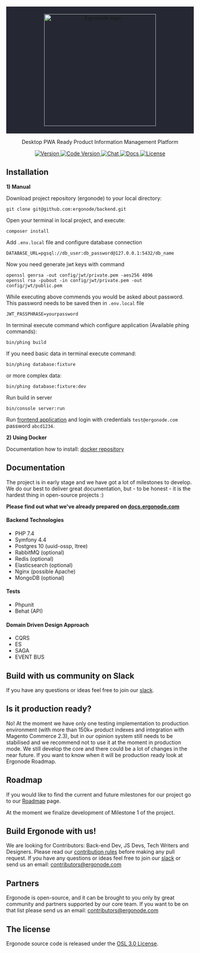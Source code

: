 <p align="center" style="padding: 20px; background: #252832">
  <a href="https://ergonode.com" rel="noopener noreferrer">
    <img width="300" src="https://ergonode.com/img/logo.svg" alt="Egronode logo">
  </a>
</p>
<p align="center">Desktop PWA Ready Product Information Management Platform</p>

<p align="center">
  <a href="https://ergonode.com" target="_blank">
    <img src="https://img.shields.io/badge/version-0.9.0-4c9aff.svg" alt="Version">
  </a>
  <a href="https://ergonode.com" target="_blank">
    <img src="https://img.shields.io/badge/version%20code-Vegas-00bc87.svg" alt="Code Version">
  </a>
  <a href="https://ergonode.slack.com/join/shared_invite/enQtNjE2NTA2ODM2NzIwLWU5NzhmNGM5NDUyYTVlZTI0YWJmMTViYWEyYWU2NDc2NzU4Y2U4ZTc0OTUwYmY0ODVhNzA2ZGE5OTMwOWFlYmM">
     <img src="https://img.shields.io/badge/chat-on%20slack-e51670.svg" alt="Chat">
  </a>
  <a href="https://docs.ergonode.com" target="_blank">
    <img src="https://img.shields.io/badge/docs-read-ffc108.svg" alt="Docs">
  </a>
  <a href="https://github.com/ergonode/backend/blob/master/LICENSE.txt" target="_blank">
    <img src="https://img.shields.io/github/license/ergonode/backend.svg" alt="License">
  </a>
</p>

## Installation

**1) Manual**

Download project repository (ergonode) to your local directory:
```
git clone git@github.com:ergonode/backend.git
```
Open your terminal in local project, and execute:
```
composer install
``` 
Add `.env.local` file and configure database connection
```
DATABASE_URL=pgsql://db_user:db_password@127.0.0.1:5432/db_name
```

Now you need generate jwt keys with command
```
openssl genrsa -out config/jwt/private.pem -aes256 4096
openssl rsa -pubout -in config/jwt/private.pem -out config/jwt/public.pem
```

While executing above commends you would be asked about password. This password needs to be saved then in `.env.local` file 
```
JWT_PASSPHRASE=yourpassword
```

In terminal execute command which configure application (Available phing commands):
```
bin/phing build
```

If you need basic data in terminal execute command:
```
bin/phing database:fixture
```
or more complex data:
```
bin/phing database:fixture:dev
```

Run build in server
```
bin/console server:run
```

Run [frontend application][frontend] and login with credentials `test@ergonode.com` password `abcd1234`.

**2) Using Docker**

Documentation how to install: [docker repository][docker]

## Documentation

The project is in early stage and we have got a lot of milestones to develop.  We do our best to deliver great documentation, but - to be honest -  it is the hardest thing in open-source projects :)

**Please find out what we've already prepared on [docs.ergonode.com][docs]**

#### Backend Technologies

- PHP 7.4
- Symfony 4.4
- Postgres 10 (uuid-ossp, ltree)
- RabbitMQ (optional)
- Redis (optional)
- Elasticsearch (optional)
- Nginx (possible Apache)
- MongoDB (optional)

#### Tests

- Phpunit
- Behat (API) 


#### Domain Driven Design Approach

- CQRS
- ES
- SAGA
- EVENT BUS

## Build with us community on Slack

If you have any questions or ideas feel free to join our [slack][slack].

## Is it production ready?

No! At the moment we have only one testing implementation to production environment (with more than 150k+ product indexes and integration with Magento Commerce 2.3), but in our opinion system still needs to be stabilised and we recommend not to use it at the moment in production mode. We still develop the core and there could be a lot of changes in the near future. If you want to know when it will be production ready look at Ergonode Roadmap. 


## Roadmap

If you would like to find the current and future milestones for our project go to our [Roadmap][roadmap] page.

At the moment we finalize development of Milestone 1 of the project. 

## Build Ergonode with us!

We are looking for Contributors: Back-end Dev, JS Devs, Tech Writers and Designers. Please read our [contribution rules][contribut] before making any pull request. If you have any questions or ideas feel free to join our [slack][slack] or send us an email: contributors@ergonode.com

## Partners

Ergonode is open-source, and it can be brought to you only by great community and partners supported by our core team. If you want to be on that list please send us an email: contributors@ergonode.com

## The license

Ergonode source code is released under the [OSL 3.0 License][license].

[discord]: https://discord.gg/NntXFa4
[slack]: https://ergonode.slack.com/join/shared_invite/enQtOTA2ODY0ODMxNTI0LThlZGE2YWE0YzY4NzU1ODk3NWRmNTJiMGI2NmM5ZTgxYTk0MWRhMjM1Y2M4MjdjZjAxY2FkOWE1M2FhZmJkMDY
[contribut]: http://docs.ergonode.com/#/community/contribution
[license]: ./LICENSE.txt
[roadmap]: https://trello.com/b/DSWyaTlL/ergonode-product-roadmap
[docs]: https://docs.ergonode.com
[ddd]: https://en.wikipedia.org/wiki/Domain-driven_design
[cqrs]: https://en.wikipedia.org/wiki/Command%E2%80%93query_separation
[es]: https://dev.to/barryosull/event-sourcing-what-it-is-and-why-its-awesome
[frontend]: https://github.com/ergonode/frontend
[docker]: https://github.com/ergonode/docker
